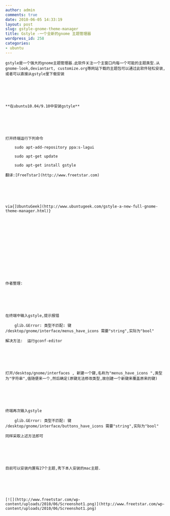 ```yaml
---
author: admin
comments: true
date: 2010-06-05 14:33:19
layout: post
slug: gstyle-gnome-theme-manager
title: Gstyle -一个全新的gnome 主题管理器
wordpress_id: 258
categories:
- ubuntu
---
```



	gstyle是一个强大的gnome主题管理器.此软件关注一个主窗口内每一个可能的主题类型.从gnome-look,deviantart, customize.org等网站下载的主题包可以通过此软件轻松安装,或者可以直接从gstyle里下载安装






	**在ubuntu10.04/9.10中安装gstyle**






	打开终端运行下列命令





> 
	
> 
> 
		sudo apt-add-repository ppa:s-lagui  

		sudo apt-get update  

		sudo apt-get install gstyle
	
> 
> 






	  

	






	翻译:[FreeTstar](http://www.freetstar.com)






	via{[UbuntuGeek](http://www.ubuntugeek.com/gstyle-a-new-full-gnome-theme-manager.html)}






	  

	






	作者整理:






	在终端中输入gstyle,提示报错






	  

	





> 
	
> 
> 
		glib.GError: 类型不匹配: 键 /desktop/gnome/interface/menus_have_icons 需要"string",实际为"bool"
	
> 
> 






	  

	






	解决方法:  运行gconf-editor






	打开/desktop/gnome/interfaces , 新建一个键,名称为"menus_have_icons ",类型为"字符串",值随便来一个,然后确定(原键无法修改类型,故创建一个新键来覆盖原来的键)






	终端再次输入gstyle





> 
	
> 
> 
		glib.GError: 类型不匹配: 键 /desktop/gnome/interface/buttons_have_icons 需要"string",实际为"bool"
	
> 
> 






	同样采取上述方法即可






	目前可以安装内置有27个主题,秀下本人安装的mac主题.






	[![](http://www.freetstar.com/wp-content/uploads/2010/06/Screenshot1.png)](http://www.freetstar.com/wp-content/uploads/2010/06/Screenshot1.png)






	  

	






	  

	






	  

	





> 
	
> 
> 
		  

		
	
> 
> 
	
> 
> 
		  

		
	
> 
> 




